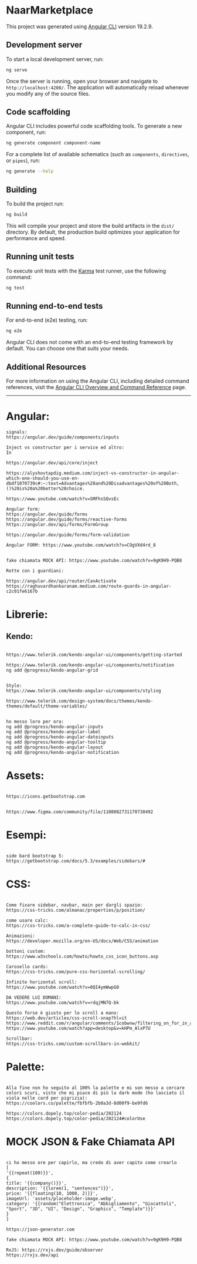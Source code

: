 # NaarMarketplace

This project was generated using [Angular CLI](https://github.com/angular/angular-cli) version 19.2.9.

## Development server

To start a local development server, run:

```bash
ng serve
```

Once the server is running, open your browser and navigate to `http://localhost:4200/`. The application will automatically reload whenever you modify any of the source files.

## Code scaffolding

Angular CLI includes powerful code scaffolding tools. To generate a new component, run:

```bash
ng generate component component-name
```

For a complete list of available schematics (such as `components`, `directives`, or `pipes`), run:

```bash
ng generate --help
```

## Building

To build the project run:

```bash
ng build
```

This will compile your project and store the build artifacts in the `dist/` directory. By default, the production build optimizes your application for performance and speed.

## Running unit tests

To execute unit tests with the [Karma](https://karma-runner.github.io) test runner, use the following command:

```bash
ng test
```

## Running end-to-end tests

For end-to-end (e2e) testing, run:

```bash
ng e2e
```

Angular CLI does not come with an end-to-end testing framework by default. You can choose one that suits your needs.

## Additional Resources

For more information on using the Angular CLI, including detailed command references, visit the [Angular CLI Overview and Command Reference](https://angular.dev/tools/cli) page.

---

# Angular:

```
signals:
https://angular.dev/guide/components/inputs

```

```
Inject vs constructor per i service ed altro:
In

https://angular.dev/api/core/inject

https://alyshovtapdig.medium.com/inject-vs-constructor-in-angular-which-one-should-you-use-en-dbdf1070739c#:~:text=Advantages%20and%20Disadvantages%20of%20Both,()%20is%20a%20better%20choice.

https://www.youtube.com/watch?v=SMFhsSQvsEc

```

```
Angular form:
https://angular.dev/guide/forms
https://angular.dev/guide/forms/reactive-forms
https://angular.dev/api/forms/FormGroup

https://angular.dev/guide/forms/form-validation

```

```
Angular FORM: https://www.youtube.com/watch?v=COgVXd4rd_8

```

```

fake chiamata MOCK API: https://www.youtube.com/watch?v=9gK9H9-PQB8

```

```
Rotte con i guardiani:

https://angular.dev/api/router/CanActivate
https://raghuvardhankaranam.medium.com/route-guards-in-angular-c2c01fe6167b
```

# Librerie:

## Kendo:

```

https://www.telerik.com/kendo-angular-ui/components/getting-started

https://www.telerik.com/kendo-angular-ui/components/notification
ng add @progress/kendo-angular-grid

```

```

Style:
https://www.telerik.com/kendo-angular-ui/components/styling

https://www.telerik.com/design-system/docs/themes/kendo-themes/default/theme-variables/

```

```

ho messo loro per ora:
ng add @progress/kendo-angular-inputs
ng add @progress/kendo-angular-label
ng add @progress/kendo-angular-dateinputs
ng add @progress/kendo-angular-tooltip
ng add @progress/kendo-angular-layout
ng add @progress/kendo-angular-notification

```

# Assets:

```

https://icons.getbootstrap.com

```

```

https://www.figma.com/community/file/1108082731170738492

```

# Esempi:

```

side bard bootstrap 5:
https://getbootstrap.com/docs/5.3/examples/sidebars/#

```

# CSS:

```

Come fixare sidebar, navbar, main per dargli spazio:
https://css-tricks.com/almanac/properties/p/position/

come usare calc:
https://css-tricks.com/a-complete-guide-to-calc-in-css/

Animazioni:
https://developer.mozilla.org/en-US/docs/Web/CSS/animation

bottoni custom:
https://www.w3schools.com/howto/howto_css_icon_buttons.asp

Carosello cards:
https://css-tricks.com/pure-css-horizontal-scrolling/

Infinite horizontal scroll:
https://www.youtube.com/watch?v=0QI4ymWwpG0

DA VEDERE LUI DOMANI:
https://www.youtube.com/watch?v=rdqjMN7Q-bk

Questo forse è giusto per lo scroll a mano:
https://web.dev/articles/css-scroll-snap?hl=it
https://www.reddit.com/r/angular/comments/1cobwnw/filtering_on_for_in_angular_17/
https://www.youtube.com/watch?app=desktop&v=kHPm_AlxP7U

Scrollbar:
https://css-tricks.com/custom-scrollbars-in-webkit/

```

# Palette:

```

Alla fine non ho seguito al 100% la palette e mi son messo a cercare colori scuri, visto che mi piace di più la dark mode (ho lasciato il viola nelle card per pigrizia):
https://coolors.co/palette/fbfbfb-2b0a3d-8d00f9-be9fd6

https://colors.dopely.top/color-pedia/202124
https://colors.dopely.top/color-pedia/202124#colorUse

```

# MOCK JSON & Fake Chiamata API

```

ci ho messo ore per capirlo, ma credo di aver capito come crearlo
[
'{{repeat(100)}}',
{
title: '{{company()}}',
description: '{{lorem(1, "sentences")}}',
price: '{{floating(10, 1000, 2)}}',
imageUrl: 'assets/placeholder-image.webp',
category: '{{random("Elettronica", "Abbigliamento", "Giocattoli", "Sport", "3D", "UI", "Design", "Graphics", "Template")}}'
}
]

https://json-generator.com

fake chiamata MOCK API: https://www.youtube.com/watch?v=9gK9H9-PQB8

RxJS: https://rxjs.dev/guide/observer
https://rxjs.dev/api

```

```

```

```

```
